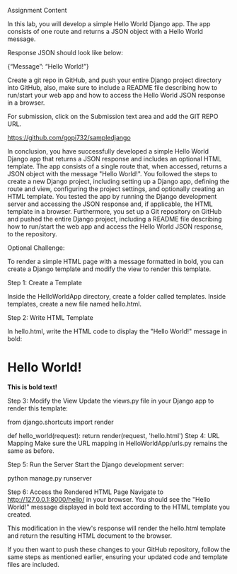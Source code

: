 Assignment Content

In this lab, you will develop a simple Hello World Django app. The app consists of one route and returns a JSON object with a Hello World message.



Response JSON should look like below:



{“Message”: “Hello World!”}



Create a git repo in GitHub, and push your entire Django project directory into GitHub, also, make sure to include a README file describing how to run/start your web app and how to access the Hello World JSON response in a browser.



For submission, click on the Submission text area and add the GIT REPO URL.

https://github.com/gopi732/sampledjango

In conclusion, you have successfully developed a simple Hello World Django app that returns a JSON response and includes an optional HTML template. The app consists of a single route that, when accessed, returns a JSON object with the message "Hello World!".
You followed the steps to create a new Django project, including setting up a Django app, defining the route and view, configuring the project settings, and optionally creating an HTML template. You tested the app by running the Django development server and accessing the JSON response and, if applicable, the HTML template in a browser.
Furthermore, you set up a Git repository on GitHub and pushed the entire Django project, including a README file describing how to run/start the web app and access the Hello World JSON response, to the repository.


Optional Challenge:

To render a simple HTML page with a message formatted in bold, you can create a Django template and modify the view to render this template.

Step 1: Create a Template

Inside the HelloWorldApp directory, create a folder called templates.
Inside templates, create a new file named hello.html.

Step 2: Write HTML Template

In hello.html, write the HTML code to display the "Hello World!" message in bold:

<!DOCTYPE html>
<html>
<head>
    <title>Hello World Page</title>
</head>
<body>
    <h1>Hello World!</h1>
    <p><strong>This is bold text!</strong></p>
</body>
</html>

Step 3: Modify the View
Update the views.py file in your Django app to render this template:

from django.shortcuts import render

def hello_world(request):
    return render(request, 'hello.html')
Step 4: URL Mapping
Make sure the URL mapping in HelloWorldApp/urls.py remains the same as before.

Step 5: Run the Server
Start the Django development server:

python manage.py runserver


Step 6: Access the Rendered HTML Page
Navigate to http://127.0.0.1:8000/hello/ in your browser. You should see the "Hello World!" message displayed in bold text according to the HTML template you created.

This modification in the view's response will render the hello.html template and return the resulting HTML document to the browser.

If you then want to push these changes to your GitHub repository, follow the same steps as mentioned earlier, ensuring your updated code and template files are included.
